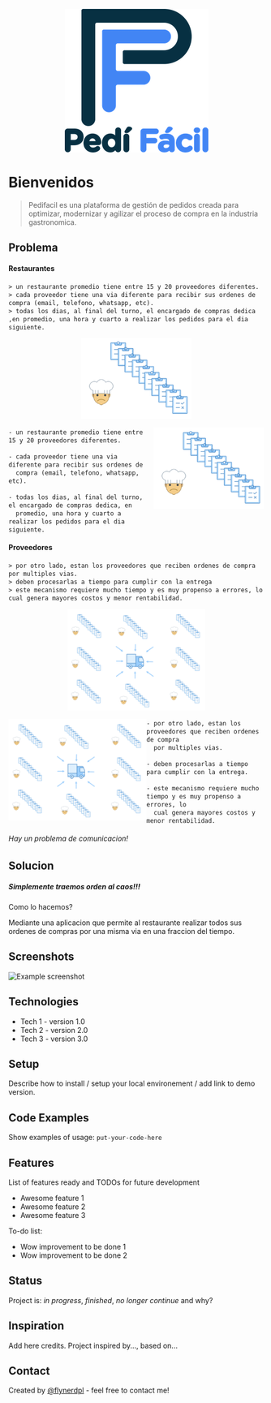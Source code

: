 
<p align="center">
  <img src="assets/logoPediFacil_README.png">
</p>

# Bienvenidos
> Pedifacil es una plataforma de gestión de pedidos creada para optimizar, modernizar y agilizar el proceso de compra en la industria gastronomica.

## Problema

#### Restaurantes

    > un restaurante promedio tiene entre 15 y 20 proveedores diferentes.
    > cada proveedor tiene una via diferente para recibir sus ordenes de compra (email, telefono, whatsapp, etc).
    > todas los dias, al final del turno, el encargado de compras dedica ,en promedio, una hora y cuarto a realizar los pedidos para el dia siguiente.
  
  
<p align="center">
  <img width="218" height="160" src="assets/img_chefOrder_README.png">
</p>


<img align="right" width="218" height="160" src="assets/img_chefOrder_README.png">

    - un restaurante promedio tiene entre 15 y 20 proveedores diferentes.
    
    - cada proveedor tiene una via diferente para recibir sus ordenes de 
      compra (email, telefono, whatsapp, etc).
      
    - todas los dias, al final del turno, el encargado de compras dedica, en 
      promedio, una hora y cuarto a realizar los pedidos para el dia siguiente.


#### Proveedores

    > por otro lado, estan los proveedores que reciben ordenes de compra por multiples vias.
    > deben procesarlas a tiempo para cumplir con la entrega
    > este mecanismo requiere mucho tiempo y es muy propenso a errores, lo cual genera mayores costos y menor rentabilidad.


<p align="center">
  <img width="272" height="200" src="assets/img_supplierProcess_README.png">
</p>

<img align="left" width="272" height="200" src="assets/img_supplierProcess_README.png">

    - por otro lado, estan los proveedores que reciben ordenes de compra 
      por multiples vias.
    
    - deben procesarlas a tiempo para cumplir con la entrega.
      
    - este mecanismo requiere mucho tiempo y es muy propenso a errores, lo 
      cual genera mayores costos y menor rentabilidad.

###### Hay un problema de comunicacion!

## Solucion

##### Simplemente traemos orden al caos!!!

Como lo hacemos?

Mediante una aplicacion que permite al restaurante realizar todos sus ordenes de compras por una misma via en una fraccion del tiempo.


## Screenshots
![Example screenshot](./img/logoPediFacil.png)

## Technologies
* Tech 1 - version 1.0
* Tech 2 - version 2.0
* Tech 3 - version 3.0

## Setup
Describe how to install / setup your local environement / add link to demo version.

## Code Examples
Show examples of usage:
`put-your-code-here`

## Features
List of features ready and TODOs for future development
* Awesome feature 1
* Awesome feature 2
* Awesome feature 3

To-do list:
* Wow improvement to be done 1
* Wow improvement to be done 2

## Status
Project is: _in progress_, _finished_, _no longer continue_ and why?

## Inspiration
Add here credits. Project inspired by..., based on...

## Contact
Created by [@flynerdpl](https://www.flynerd.pl/) - feel free to contact me!
